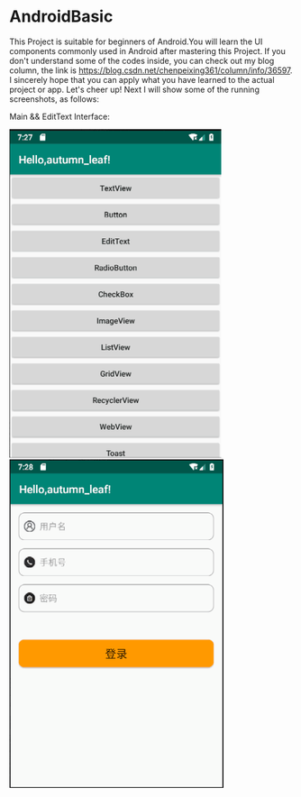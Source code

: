 # AndroidBasic
  This Project is suitable for beginners of Android.You will learn the UI components commonly used in Android after mastering this Project.
If you don't understand some of the codes inside, you can check out my blog column, the link is https://blog.csdn.net/chenpeixing361/column/info/36597. I sincerely hope that you can apply what you have learned to the actual project or app. Let's cheer up!
  Next I will show some of the running screenshots, as follows:
  
  Main && EditText Interface:
  
  ![image](https://github.com/229394/AndroidBasic/blob/master/screenshots/Main.png)
  ![image](https://github.com/229394/AndroidBasic/blob/master/screenshots/EditText.png)
  
